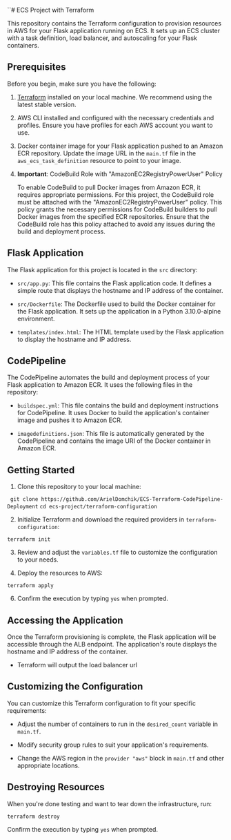 
``# ECS Project with Terraform

This repository contains the Terraform configuration to provision resources in AWS for your Flask application running on ECS. It sets up an ECS cluster with a task definition, load balancer, and autoscaling for your Flask containers.

## Prerequisites

Before you begin, make sure you have the following:

1. [Terraform](https://www.terraform.io/) installed on your local machine. We recommend using the latest stable version.

2. AWS CLI installed and configured with the necessary credentials and profiles. Ensure you have profiles for each AWS account you want to use.

3. Docker container image for your Flask application pushed to an Amazon ECR repository. Update the image URL in the `main.tf` file in the `aws_ecs_task_definition` resource to point to your image.

4. **Important**: CodeBuild Role with "AmazonEC2RegistryPowerUser" Policy

   To enable CodeBuild to pull Docker images from Amazon ECR, it requires appropriate permissions.
   For this project, the CodeBuild role must be attached with the "AmazonEC2RegistryPowerUser" policy. This policy grants the necessary permissions for CodeBuild builders to pull Docker images from the specified ECR repositories. Ensure that the CodeBuild role has this policy attached to avoid any issues during the build and deployment process.


## Flask Application

The Flask application for this project is located in the `src` directory:

- `src/app.py`: This file contains the Flask application code. It defines a simple route that displays the hostname and IP address of the container.

- `src/Dockerfile`: The Dockerfile used to build the Docker container for the Flask application. It sets up the application in a Python 3.10.0-alpine environment.

- `templates/index.html`: The HTML template used by the Flask application to display the hostname and IP address.


## CodePipeline

The CodePipeline automates the build and deployment process of your Flask application to Amazon ECR. It uses the following files in the repository:

- `buildspec.yml`: This file contains the build and deployment instructions for CodePipeline. It uses Docker to build the application's container image and pushes it to Amazon ECR.

- `imagedefinitions.json`: This file is automatically generated by the CodePipeline and contains the image URI of the Docker container in Amazon ECR.


## Getting Started

1. Clone this repository to your local machine:

``
git clone https://github.com/ArielDomchik/ECS-Terraform-CodePipeline-Deployment``
``cd ecs-project/terraform-configuration`` 

2.  Initialize Terraform and download the required providers in `terraform-configuration`:

`terraform init` 

3.  Review and adjust the `variables.tf` file to customize the configuration to your needs.
    
4.  Deploy the resources to AWS:

`terraform apply` 

6.  Confirm the execution by typing `yes` when prompted.

## Accessing the Application

Once the Terraform provisioning is complete, the Flask application will be accessible through the ALB endpoint. The application's route displays the hostname and IP address of the container.
* Terraform will output the load balancer url

## Customizing the Configuration

You can customize this Terraform configuration to fit your specific requirements:

-   Adjust the number of containers to run in the `desired_count` variable in `main.tf`.
    
-   Modify security group rules to suit your application's requirements.
    
-   Change the AWS region in the `provider "aws"` block in `main.tf` and other appropriate locations.
    

## Destroying Resources

When you're done testing and want to tear down the infrastructure, run:

`terraform destroy` 

Confirm the execution by typing `yes` when prompted.
